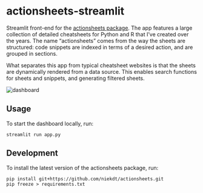 # actionsheets-streamlit
Streamlit front-end for the [actionsheets package](https://github.com/niekdt/actionsheets).
The app features a large collection of detailed cheatsheets for Python and R that I’ve created over the years. 
The name “actionsheets” comes from the way the sheets are structured: code snippets are indexed in terms of a desired action, and are grouped in sections.

What separates this app from typical cheatsheet websites is that the sheets are dynamically rendered from a data source. 
This enables search functions for sheets and snippets, and generating filtered sheets.

![dashboard](https://github.com/user-attachments/assets/c5ff5472-a80e-4228-af1f-fea9f55c024a)

## Usage
To start the dashboard locally, run:
```shell
streamlit run app.py
```

## Development
To install the latest version of the actionsheets package, run:

```shell
pip install git+https://github.com/niekdt/actionsheets.git  
pip freeze > requirements.txt
```
